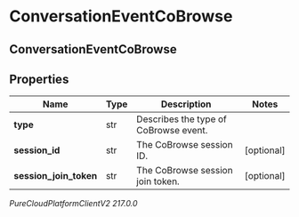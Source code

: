 # ConversationEventCoBrowse

## ConversationEventCoBrowse

## Properties

|Name | Type | Description | Notes|
|------------ | ------------- | ------------- | -------------|
| **type** | str | Describes the type of CoBrowse event. | |
| **session_id** | str | The CoBrowse session ID. | [optional] |
| **session_join_token** | str | The CoBrowse session join token. | [optional] |



_PureCloudPlatformClientV2 217.0.0_
